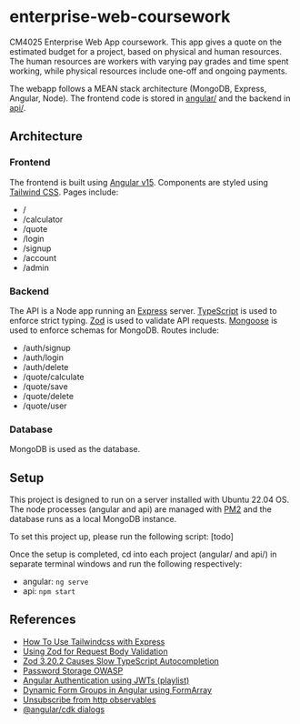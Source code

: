 # enterprise-web-coursework

CM4025 Enterprise Web App coursework. This app gives a quote on the estimated budget for a project, based on physical and human resources. The human resources are workers with varying pay grades and time spent working, while physical resources include one-off and ongoing payments.

The webapp follows a MEAN stack architecture (MongoDB, Express, Angular, Node). The frontend code is stored in [angular/](./angular/) and the backend in [api/](./api/).

## Architecture

### Frontend

The frontend is built using [Angular v15](https://angular.io/). Components are styled using [Tailwind CSS](https://tailwindcss.com/). Pages include:

- /
- /calculator
- /quote
- /login
- /signup
- /account
- /admin

### Backend

The API is a Node app running an [Express](https://expressjs.com/) server. [TypeScript](https://www.typescriptlang.org/) is used to enforce strict typing. [Zod](https://zod.dev/) is used to validate API requests. [Mongoose](https://mongoosejs.com/docs/) is used to enforce schemas for MongoDB. Routes include:

- /auth/signup
- /auth/login
- /auth/delete
- /quote/calculate
- /quote/save
- /quote/delete
- /quote/user

### Database

MongoDB is used as the database.

## Setup

This project is designed to run on a server installed with Ubuntu 22.04 OS. The node processes (angular and api) are managed with [PM2](https://pm2.keymetrics.io/) and the database runs as a local MongoDB instance.

To set this project up, please run the following script:
[todo]

Once the setup is completed, cd into each project (angular/ and api/) in separate terminal windows and run the following respectively:

- angular: `ng serve`
- api: `npm start`

## References

- [How To Use Tailwindcss with Express](https://daily.dev/blog/how-to-use-tailwindcss-with-node-js-express-and-pug#add-tailwindcss)
- [Using Zod for Request Body Validation](https://dev.to/franciscomendes10866/schema-validation-with-zod-and-expressjs-111p)
- [Zod 3.20.2 Causes Slow TypeScript Autocompletion](https://stackoverflow.com/a/74901864)
- [Password Storage OWASP](https://cheatsheetseries.owasp.org/cheatsheets/Password_Storage_Cheat_Sheet.html)
- [Angular Authentication using JWTs (playlist)](https://youtube.com/playlist?list=PLhzRPVQgdM8XDD5abg0helsgs_o5nEF06)
- [Dynamic Form Groups in Angular using FormArray](https://blog.angular-university.io/angular-form-array/)
- [Unsubscribe from http observables](https://stackoverflow.com/a/57274287)
- [@angular/cdk dialogs](https://material.angular.io/cdk/dialog/overview)
